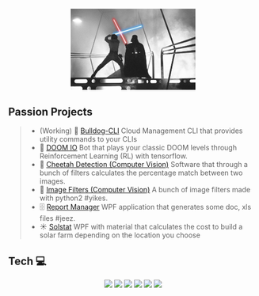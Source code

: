 <p align="center">
  <img src="https://raw.githubusercontent.com/JEpifanio90/JEpifanio90/master/assets/vader.jpg" alt="Darth Vader VS Luke" width="50%" height="50%">
</p>

## Passion Projects
> * (Working) 🐶 [Bulldog-CLI](https://github.com/JEpifanio90/bulldog-cli) Cloud Management CLI that provides utility commands to your CLIs
> *  👹 [DOOM IO](https://github.com/JEpifanio90/DOOM-IO)
> Bot that plays your classic DOOM levels through Reinforcement Learning (RL) with tensorflow.  
> * 🐆 [Cheetah Detection (Computer Vision)](https://github.com/JEpifanio90/CheetahDetection)
> Software that through a bunch of filters calculates the percentage match between two images.  
> * 📸 [Image Filters (Computer Vision)](https://github.com/JEpifanio90/LabVision-Python)
> A bunch of image filters made with python2 #yikes.  
> * 🗄 [Report Manager](https://github.com/JEpifanio90/reportManager)
> WPF application that generates some doc, xls files #jeez.  
> * ☀️ [Solstat](https://github.com/JEpifanio90/SolstatProjectUI)
> WPF with material that calculates the cost to build a solar farm depending on the location you choose

## Tech 💻
<p align="center">
  <img src="https://raw.githubusercontent.com/ashleymcnamara/gophers/master/GOPHER_DAD.png" height="100">
  <img src="https://cdn.jsdelivr.net/npm/programming-languages-logos/src/typescript/typescript.png" height="100">
  <img src="https://cdn-icons-png.flaticon.com/512/226/226777.png" height="100">
  <img src="https://angular.io/assets/images/logos/angular/angular.png" height="100">
  <img src="https://upload.wikimedia.org/wikipedia/commons/thumb/a/a7/React-icon.svg/2300px-React-icon.svg.png" height="100">
  <img src="https://a0.awsstatic.com/libra-css/images/logos/aws_logo_smile_1200x630.png" height="100">
</p>
